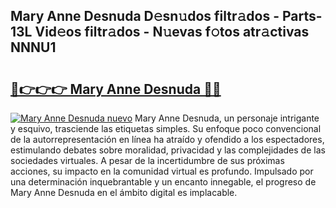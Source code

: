 ## Mary Anne Desnuda D𝚎sn𝚞dos filtr𝚊dos - Parts-13L Vid𝚎os filtr𝚊dos - N𝚞evas f𝚘tos atr𝚊ctivas NNNU1

# <h2><a href="http://mbaypa.tromn.icu/?c=Mary+Anne+Desnuda">🔗👉👉👉 Mary Anne Desnuda 🔗🔗</a></h2>

[![Mary Anne Desnuda nuevo](https://i.imgur.com/pEAQMta.gif)](http://mbaypa.tromn.icu/?c=Mary+Anne+Desnuda)
Mary Anne Desnuda, un personaje intrigante y esquivo, trasciende las etiquetas simples. Su enfoque poco convencional de la autorrepresentación en línea ha atraído y ofendido a los espectadores, estimulando debates sobre moralidad, privacidad y las complejidades de las sociedades virtuales. A pesar de la incertidumbre de sus próximas acciones, su impacto en la comunidad virtual es profundo. Impulsado por una determinación inquebrantable y un encanto innegable, el progreso de Mary Anne Desnuda en el ámbito digital es implacable.
